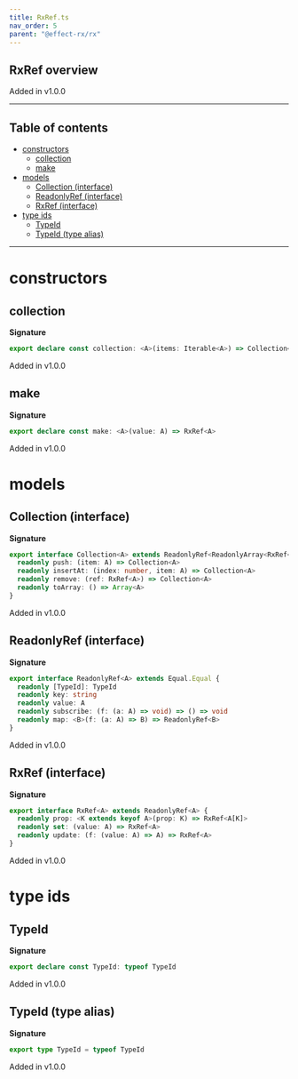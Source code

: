 ```yaml
---
title: RxRef.ts
nav_order: 5
parent: "@effect-rx/rx"
---
```


## RxRef overview

Added in v1.0.0

---

<h2 class="text-delta">Table of contents</h2>

- [constructors](#constructors)
  - [collection](#collection)
  - [make](#make)
- [models](#models)
  - [Collection (interface)](#collection-interface)
  - [ReadonlyRef (interface)](#readonlyref-interface)
  - [RxRef (interface)](#rxref-interface)
- [type ids](#type-ids)
  - [TypeId](#typeid)
  - [TypeId (type alias)](#typeid-type-alias)

---

# constructors

## collection

**Signature**

```ts
export declare const collection: <A>(items: Iterable<A>) => Collection<A>
```

Added in v1.0.0

## make

**Signature**

```ts
export declare const make: <A>(value: A) => RxRef<A>
```

Added in v1.0.0

# models

## Collection (interface)

**Signature**

```ts
export interface Collection<A> extends ReadonlyRef<ReadonlyArray<RxRef<A>>> {
  readonly push: (item: A) => Collection<A>
  readonly insertAt: (index: number, item: A) => Collection<A>
  readonly remove: (ref: RxRef<A>) => Collection<A>
  readonly toArray: () => Array<A>
}
```

Added in v1.0.0

## ReadonlyRef (interface)

**Signature**

```ts
export interface ReadonlyRef<A> extends Equal.Equal {
  readonly [TypeId]: TypeId
  readonly key: string
  readonly value: A
  readonly subscribe: (f: (a: A) => void) => () => void
  readonly map: <B>(f: (a: A) => B) => ReadonlyRef<B>
}
```

Added in v1.0.0

## RxRef (interface)

**Signature**

```ts
export interface RxRef<A> extends ReadonlyRef<A> {
  readonly prop: <K extends keyof A>(prop: K) => RxRef<A[K]>
  readonly set: (value: A) => RxRef<A>
  readonly update: (f: (value: A) => A) => RxRef<A>
}
```

Added in v1.0.0

# type ids

## TypeId

**Signature**

```ts
export declare const TypeId: typeof TypeId
```

Added in v1.0.0

## TypeId (type alias)

**Signature**

```ts
export type TypeId = typeof TypeId
```

Added in v1.0.0
